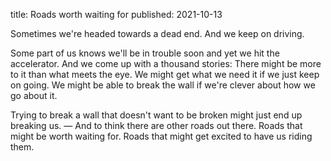 title: Roads worth waiting for
published: 2021-10-13

Sometimes we're headed towards a dead end. And we keep on driving.

Some part of us knows we'll be in trouble soon and yet we hit the accelerator. And we come up with a thousand stories: There might be more to it than what meets the eye. We might get what we need it if we just keep on going. We might be able to break the wall if we're clever about how we go about it.

Trying to break a wall that doesn't want to be broken might just end up breaking us. — And to think there are other roads out there. Roads that might be worth waiting for. Roads that might get excited to have us riding them.
